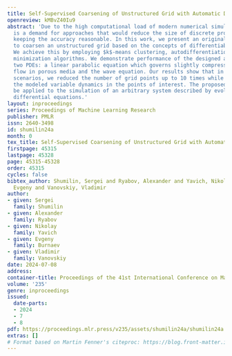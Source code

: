 ```yaml
---
title: Self-Supervised Coarsening of Unstructured Grid with Automatic Differentiation
openreview: kMBvZ40Iu9
abstract: 'Due to the high computational load of modern numerical simulation, there
  is a demand for approaches that would reduce the size of discrete problems while
  keeping the accuracy reasonable. In this work, we present an original algorithm
  to coarsen an unstructured grid based on the concepts of differentiable physics.
  We achieve this by employing $k$-means clustering, autodifferentiation and stochastic
  minimization algorithms. We demonstrate performance of the designed algorithm on
  two PDEs: a linear parabolic equation which governs slightly compressible fluid
  flow in porous media and the wave equation. Our results show that in the considered
  scenarios, we reduced the number of grid points up to 10 times while preserving
  the modeled variable dynamics in the points of interest. The proposed approach can
  be applied to the simulation of an arbitrary system described by evolutionary partial
  differential equations.'
layout: inproceedings
series: Proceedings of Machine Learning Research
publisher: PMLR
issn: 2640-3498
id: shumilin24a
month: 0
tex_title: Self-Supervised Coarsening of Unstructured Grid with Automatic Differentiation
firstpage: 45315
lastpage: 45328
page: 45315-45328
order: 45315
cycles: false
bibtex_author: Shumilin, Sergei and Ryabov, Alexander and Yavich, Nikolay and Burnaev,
  Evgeny and Vanovskiy, Vladimir
author:
- given: Sergei
  family: Shumilin
- given: Alexander
  family: Ryabov
- given: Nikolay
  family: Yavich
- given: Evgeny
  family: Burnaev
- given: Vladimir
  family: Vanovskiy
date: 2024-07-08
address:
container-title: Proceedings of the 41st International Conference on Machine Learning
volume: '235'
genre: inproceedings
issued:
  date-parts:
  - 2024
  - 7
  - 8
pdf: https://proceedings.mlr.press/v235/assets/shumilin24a/shumilin24a.pdf
extras: []
# Format based on Martin Fenner's citeproc: https://blog.front-matter.io/posts/citeproc-yaml-for-bibliographies/
---
```

